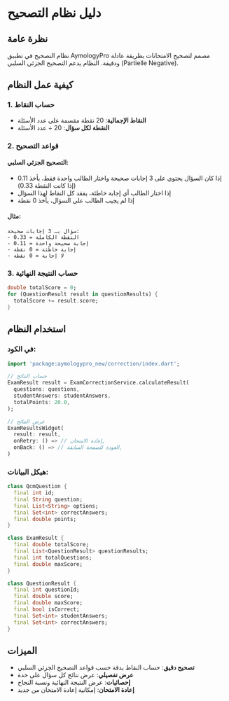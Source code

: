 # دليل نظام التصحيح

## نظرة عامة

نظام التصحيح في تطبيق AymologyPro مصمم لتصحيح الامتحانات بطريقة عادلة ودقيقة. النظام يدعم التصحيح الجزئي السلبي (Partielle Negative).

## كيفية عمل النظام

### 1. حساب النقاط

- **النقاط الإجمالية**: 20 نقطة مقسمة على عدد الأسئلة
- **النقطة لكل سؤال**: 20 ÷ عدد الأسئلة

### 2. قواعد التصحيح

#### التصحيح الجزئي السلبي:
- إذا كان السؤال يحتوي على 3 إجابات صحيحة واختار الطالب واحدة فقط، يأخذ 0.11 (إذا كانت النقطة 0.33)
- إذا اختار الطالب أي إجابة خاطئة، يفقد كل النقاط لهذا السؤال
- إذا لم يجيب الطالب على السؤال، يأخذ 0 نقطة

#### مثال:
```
سؤال بـ 3 إجابات صحيحة:
- النقطة الكاملة = 0.33
- إجابة صحيحة واحدة = 0.11
- إجابة خاطئة = 0 نقطة
- لا إجابة = 0 نقطة
```

### 3. حساب النتيجة النهائية

```dart
double totalScore = 0;
for (QuestionResult result in questionResults) {
  totalScore += result.score;
}
```

## استخدام النظام

### في الكود:

```dart
import 'package:aymologypro_new/correction/index.dart';

// حساب النتائج
ExamResult result = ExamCorrectionService.calculateResult(
  questions: questions,
  studentAnswers: studentAnswers,
  totalPoints: 20.0,
);

// عرض النتائج
ExamResultsWidget(
  result: result,
  onRetry: () => // إعادة الامتحان,
  onBack: () => // العودة للصفحة السابقة,
)
```

### هيكل البيانات:

```dart
class QcmQuestion {
  final int id;
  final String question;
  final List<String> options;
  final Set<int> correctAnswers;
  final double points;
}

class ExamResult {
  final double totalScore;
  final List<QuestionResult> questionResults;
  final int totalQuestions;
  final double maxScore;
}

class QuestionResult {
  final int questionId;
  final double score;
  final double maxScore;
  final bool isCorrect;
  final Set<int> studentAnswers;
  final Set<int> correctAnswers;
}
```

## الميزات

- **تصحيح دقيق**: حساب النقاط بدقة حسب قواعد التصحيح الجزئي السلبي
- **عرض تفصيلي**: عرض نتائج كل سؤال على حدة
- **إحصائيات**: عرض النتيجة النهائية ونسبة النجاح
- **إعادة الامتحان**: إمكانية إعادة الامتحان من جديد 
